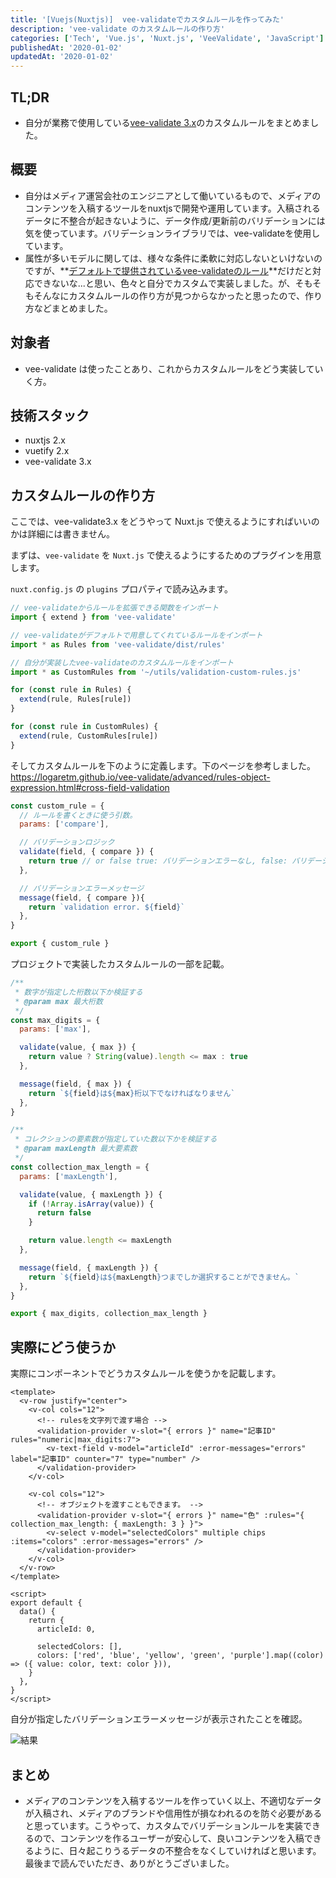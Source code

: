 ```yaml
---
title: '[Vuejs(Nuxtjs)]  vee-validateでカスタムルールを作ってみた'
description: 'vee-validate のカスタムルールの作り方'
categories: ['Tech', 'Vue.js', 'Nuxt.js', 'VeeValidate', 'JavaScript']
publishedAt: '2020-01-02'
updatedAt: '2020-01-02'
---
```


## TL;DR

  - 自分が業務で使用している[vee-validate 3.x](https://logaretm.github.io/vee-validate)のカスタムルールをまとめました。

## 概要

  - 自分はメディア運営会社のエンジニアとして働いているもので、メディアのコンテンツを入稿するツールをnuxtjsで開発や運用しています。入稿されるデータに不整合が起きないように、データ作成/更新前のバリデーションには気を使っています。バリデーションライブラリでは、vee-validateを使用しています。
  - 属性が多いモデルに関しては、様々な条件に柔軟に対応しないといけないのですが、**[デフォルトで提供されているvee-validateのルール](https://logaretm.github.io/vee-validate/guide/rules.html#rules)**だけだと対応できないな...と思い、色々と自分でカスタムで実装しました。が、そもそもそんなにカスタムルールの作り方が見つからなかったと思ったので、作り方などまとめました。

## 対象者

  - vee-validate は使ったことあり、これからカスタムルールをどう実装していく方。

## 技術スタック

  - nuxtjs 2.x
  - vuetify 2.x
  - vee-validate 3.x

## カスタムルールの作り方

ここでは、vee-validate3.x をどうやって Nuxt.js で使えるようにすればいいのかは詳細には書きません。

まずは、`vee-validate` を `Nuxt.js` で使えるようにするためのプラグインを用意します。

`nuxt.config.js` の `plugins` プロパティで読み込みます。

```js [plugin/vee-validate.js]
// vee-validateからルールを拡張できる関数をインポート
import { extend } from 'vee-validate'

// vee-validateがデフォルトで用意してくれているルールをインポート
import * as Rules from 'vee-validate/dist/rules'

// 自分が実装したvee-validateのカスタムルールをインポート
import * as CustomRules from '~/utils/validation-custom-rules.js'

for (const rule in Rules) {
  extend(rule, Rules[rule])
}

for (const rule in CustomRules) {
  extend(rule, CustomRules[rule])
}
```

そしてカスタムルールを下のように定義します。下のページを参考しました。
<https://logaretm.github.io/vee-validate/advanced/rules-object-expression.html#cross-field-validation>

```js [utils/validation-custom-rules.js]
const custom_rule = {
  // ルールを書くときに使う引数。
  params: ['compare'],

  // バリデーションロジック
  validate(field, { compare }) {
    return true // or false true: バリデーションエラーなし, false: バリデーションエラーあり
  },

  // バリデーションエラーメッセージ
  message(field, { compare }){
    return `validation error. ${field}`
  },
}

export { custom_rule }
```

プロジェクトで実装したカスタムルールの一部を記載。

```js [utils/validation-custom-rules.js]
/**
 * 数字が指定した桁数以下か検証する
 * @param max 最大桁数
 */
const max_digits = {
  params: ['max'],

  validate(value, { max }) {
    return value ? String(value).length <= max : true
  },

  message(field, { max }) {
    return `${field}は${max}桁以下でなければなりません`
  },
}

/**
 * コレクションの要素数が指定していた数以下かを検証する
 * @param maxLength 最大要素数
 */
const collection_max_length = {
  params: ['maxLength'],

  validate(value, { maxLength }) {
    if (!Array.isArray(value)) {
      return false
    }

    return value.length <= maxLength
  },

  message(field, { maxLength }) {
    return `${field}は${maxLength}つまでしか選択することができません。`
  },
}

export { max_digits, collection_max_length }
```

## 実際にどう使うか

実際にコンポーネントでどうカスタムルールを使うかを記載します。

```vue [validation-usage.vue]
<template>
  <v-row justify="center">
    <v-col cols="12">
      <!-- rulesを文字列で渡す場合 -->
      <validation-provider v-slot="{ errors }" name="記事ID" rules="numeric|max_digits:7">
        <v-text-field v-model="articleId" :error-messages="errors" label="記事ID" counter="7" type="number" />
      </validation-provider>
    </v-col>

    <v-col cols="12">
      <!-- オブジェクトを渡すこともできます。 -->
      <validation-provider v-slot="{ errors }" name="色" :rules="{ collection_max_length: { maxLength: 3 } }">
        <v-select v-model="selectedColors" multiple chips :items="colors" :error-messages="errors" />
      </validation-provider>
    </v-col>
  </v-row>
</template>

<script>
export default {
  data() {
    return {
      articleId: 0,

      selectedColors: [],
      colors: ['red', 'blue', 'yellow', 'green', 'purple'].map((color) => ({ value: color, text: color })),
    }
  },
}
</script>
```

自分が指定したバリデーションエラーメッセージが表示されたことを確認。

![結果](/content/vee-validate-custom-rule/result.png)

## まとめ

  - メディアのコンテンツを入稿するツールを作っていく以上、不適切なデータが入稿され、メディアのブランドや信用性が損なわれるのを防ぐ必要があると思っています。こうやって、カスタムでバリデーションルールを実装できるので、コンテンツを作るユーザーが安心して、良いコンテンツを入稿できるように、日々起こりうるデータの不整合をなくしていければと思います。最後まで読んでいただき、ありがとうございました。

